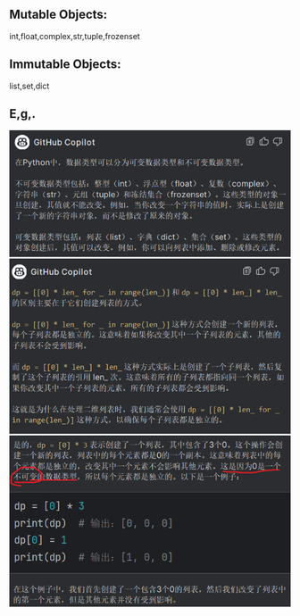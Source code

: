 ## Mutable Objects:

int,float,complex,str,tuple,frozenset

## Immutable Objects:

list,set,dict

## E,g,.

![](assets/img_2.png)
![](assets/img_1.png)
![](assets/img.png)